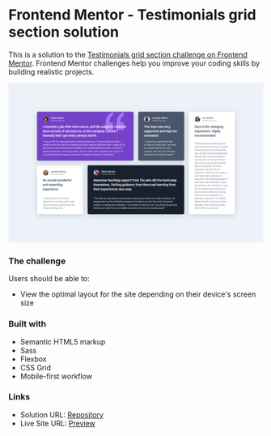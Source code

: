 # Frontend Mentor - Testimonials grid section solution

This is a solution to the [Testimonials grid section challenge on Frontend Mentor](https://www.frontendmentor.io/challenges/testimonials-grid-section-Nnw6J7Un7). Frontend Mentor challenges help you improve your coding skills by building realistic projects.

![Screenshot - Desktop](./design/Screenshot%20-%20desktop.png)

### The challenge

Users should be able to:

- View the optimal layout for the site depending on their device's screen size

### Built with

- Semantic HTML5 markup
- Sass
- Flexbox
- CSS Grid
- Mobile-first workflow

### Links

- Solution URL: [Repository](https://github.com/hesam-fattahi/testimonials-grid-section)
- Live Site URL: [Preview](https://hesam-fattahi.github.io/testimonials-grid-section/)

